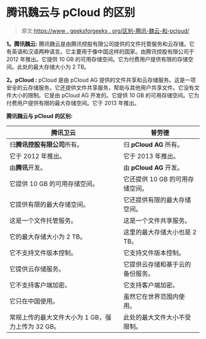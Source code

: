 # 腾讯魏云与 pCloud 的区别

> 原文:[https://www . geeksforgeeks . org/区别-腾讯-魏云-和-pcloud/](https://www.geeksforgeeks.org/difference-between-tencent-weiyun-and-pcloud/)

**1。腾讯魏云:**
腾讯魏云是由腾讯控股有限公司提供的文件托管服务和云存储。它有英语和汉语两种语言。它主要用于像中国这样的国家。由腾讯控股有限公司于 2012 年推出。它提供 10 GB 的可用存储空间。它为付费用户提供有限的存储空间。此处的最大存储大小为 2 TB。

**2。pCloud :**
pCloud 是由 pCloud AG 提供的文件共享和云存储服务。这是一项安全的云存储服务。它还提供文件共享服务，帮助与其他用户共享文件。它没有文件大小的限制。它是由 pCloud AG 开发的。它提供 10 GB 的可用存储空间。它为付费用户提供有限的最大存储空间。它于 2013 年推出。

**腾讯魏云与 pCloud 的区别:**

<center>

| 腾讯卫云 | 普劳德 |
| --- | --- |
| 归**腾讯控股有限公司**所有。 | 归 **pCloud AG** 所有。 |
| 它于 2012 年推出。 | 它于 2013 年推出。 |
| 由**腾讯**开发。 | 由 **pCloud AG** 开发。 |
| 它提供 10 GB 的可用存储空间。 | 它还提供 10 GB 的可用存储空间。 |
| 它提供有限的最大存储空间。 | 它还提供有限的最大存储空间。 |
| 这是一个文件托管服务。 | 这是一个文件共享服务。 |
| 它的最大存储大小为 2 TB。 | 这里的最大存储大小也是 2 TB。 |
| 它不支持文件版本控制。 | 它支持文件版本控制。 |
| 它提供云存储服务。 | 它提供云存储和基于云的备份服务。 |
| 它不支持客户端加密。 | 它支持客户端加密。 |
| 它只在中国使用。 | 虽然它在世界范围内使用。 |
| 常规上传的最大文件大小为 1 GB，强力上传为 32 GB。 | 此处的最大文件大小不受限制。 |

</center>